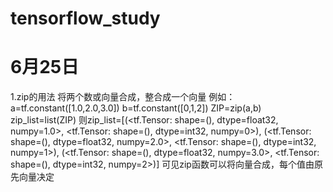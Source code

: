 # tensorflow_study
# 6月25日
1.zip的用法
将两个数或向量合成，整合成一个向量
例如：
a=tf.constant([1.0,2.0,3.0])
b=tf.constant([0,1,2])
ZIP=zip(a,b)
zip_list=list(ZIP)
则zip_list=[(<tf.Tensor: shape=(), dtype=float32, numpy=1.0>, <tf.Tensor: shape=(), dtype=int32, numpy=0>), (<tf.Tensor: shape=(), dtype=float32, numpy=2.0>, <tf.Tensor: shape=(), dtype=int32, numpy=1>), (<tf.Tensor: shape=(), dtype=float32, numpy=3.0>, <tf.Tensor: shape=(), dtype=int32, numpy=2>)]
可见zip函数可以将向量合成，每个值由原先向量决定
